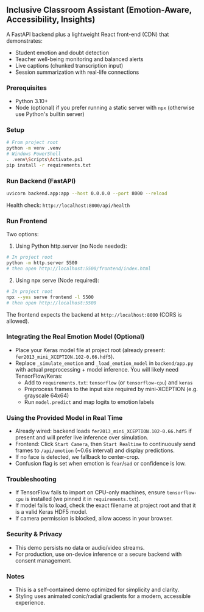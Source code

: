 ## Inclusive Classroom Assistant (Emotion-Aware, Accessibility, Insights)

A FastAPI backend plus a lightweight React front-end (CDN) that demonstrates:
- Student emotion and doubt detection
- Teacher well-being monitoring and balanced alerts
- Live captions (chunked transcription input)
- Session summarization with real-life connections

### Prerequisites
- Python 3.10+
- Node (optional) if you prefer running a static server with `npx` (otherwise use Python's builtin server)

### Setup

```bash
# From project root
python -m venv .venv
# Windows PowerShell
. .venv\Scripts\Activate.ps1
pip install -r requirements.txt
```

### Run Backend (FastAPI)

```bash
uvicorn backend.app:app --host 0.0.0.0 --port 8000 --reload
```

Health check: `http://localhost:8000/api/health`

### Run Frontend
Two options:

1) Using Python http.server (no Node needed):
```bash
# In project root
python -m http.server 5500
# then open http://localhost:5500/frontend/index.html
```

2) Using npx serve (Node required):
```bash
# In project root
npx --yes serve frontend -l 5500
# then open http://localhost:5500
```

The frontend expects the backend at `http://localhost:8000` (CORS is allowed).

### Integrating the Real Emotion Model (Optional)
- Place your Keras model file at project root (already present: `fer2013_mini_XCEPTION.102-0.66.hdf5`).
- Replace `_simulate_emotion` and `_load_emotion_model` in `backend/app.py` with actual preprocessing + model inference. You will likely need TensorFlow/Keras:
  - Add to `requirements.txt`: `tensorflow` (or `tensorflow-cpu`) and `keras`
  - Preprocess frames to the input size required by mini-XCEPTION (e.g. grayscale 64x64)
  - Run `model.predict` and map logits to emotion labels

### Using the Provided Model in Real Time
- Already wired: backend loads `fer2013_mini_XCEPTION.102-0.66.hdf5` if present and will prefer live inference over simulation.
- Frontend: Click `Start Camera`, then `Start Realtime` to continuously send frames to `/api/emotion` (~0.6s interval) and display predictions.
- If no face is detected, we fallback to center-crop.
- Confusion flag is set when emotion is `fear`/`sad` or confidence is low.

### Troubleshooting
- If TensorFlow fails to import on CPU-only machines, ensure `tensorflow-cpu` is installed (we pinned it in `requirements.txt`).
- If model fails to load, check the exact filename at project root and that it is a valid Keras HDF5 model.
- If camera permission is blocked, allow access in your browser.

### Security & Privacy
- This demo persists no data or audio/video streams.
- For production, use on-device inference or a secure backend with consent management.

### Notes
- This is a self-contained demo optimized for simplicity and clarity.
- Styling uses animated conic/radial gradients for a modern, accessible experience.



